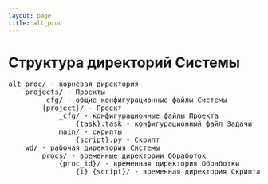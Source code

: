 ```yaml
---
layout: page
title: alt_proc
---
```

# Структура директорий Системы

<pre>
alt_proc/ - корневая директория   
    projects/ - Проекты
        _cfg/ - общие конфигурационные файлы Системы
        {project}/ - Проект 
            _сfg/ - конфигурационные файлы Проекта
                {task}.task - конфигурационный файл Задачи
            main/ - скрипты
                {script}.py - Скрипт
    wd/ - рабочая директория Системы
        procs/ - временные директории Обработок
            {proc_id}/ - временная директория Обработки
                {i}_{script}/ - временная директория Скрипта
</pre>

